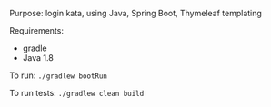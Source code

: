 Purpose: login kata, using Java, Spring Boot, Thymeleaf templating

Requirements: 
- gradle
- Java 1.8

To run: 
``` ./gradlew bootRun ```

To run tests: 
``` ./gradlew clean build ```